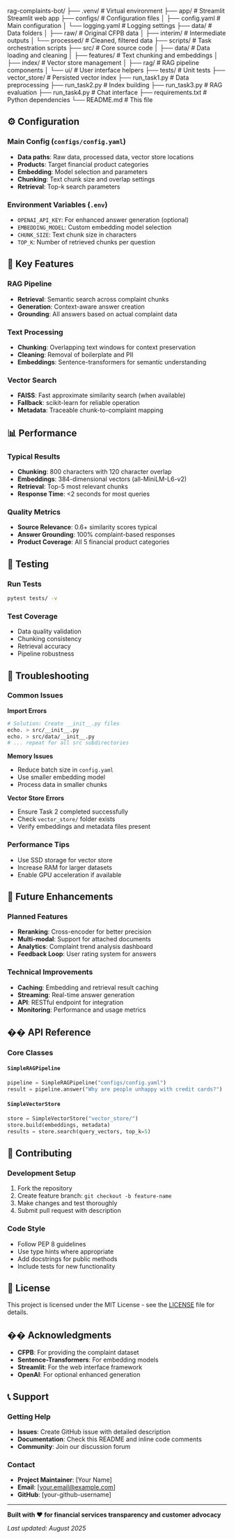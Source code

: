 rag-complaints-bot/
├── .venv/ # Virtual environment
├── app/ # Streamlit Streamlit web app 
├── configs/ # Configuration files
│ ├── config.yaml # Main configuration
│ └── logging.yaml # Logging settings
├── data/ # Data folders
│ ├── raw/ # Original CFPB data
│ ├── interim/ # Intermediate outputs
│ └── processed/ # Cleaned, filtered data
├── scripts/ # Task orchestration scripts
├── src/ # Core source code
│ ├── data/ # Data loading and cleaning
│ ├── features/ # Text chunking and embeddings
│ ├── index/ # Vector store management
│ ├── rag/ # RAG pipeline components
│ └── ui/ # User interface helpers
├── tests/ # Unit tests
├── vector_store/ # Persisted vector index
├── run_task1.py # Data preprocessing
├── run_task2.py # Index building
├── run_task3.py # RAG evaluation
├── run_task4.py # Chat interface
├── requirements.txt # Python dependencies
└── README.md # This file


## ⚙️ Configuration

### Main Config (`configs/config.yaml`)
- **Data paths**: Raw data, processed data, vector store locations
- **Products**: Target financial product categories
- **Embedding**: Model selection and parameters
- **Chunking**: Text chunk size and overlap settings
- **Retrieval**: Top-k search parameters

### Environment Variables (`.env`)
- `OPENAI_API_KEY`: For enhanced answer generation (optional)
- `EMBEDDING_MODEL`: Custom embedding model selection
- `CHUNK_SIZE`: Text chunk size in characters
- `TOP_K`: Number of retrieved chunks per question

## 🔧 Key Features

### RAG Pipeline
- **Retrieval**: Semantic search across complaint chunks
- **Generation**: Context-aware answer creation
- **Grounding**: All answers based on actual complaint data

### Text Processing
- **Chunking**: Overlapping text windows for context preservation
- **Cleaning**: Removal of boilerplate and PII
- **Embeddings**: Sentence-transformers for semantic understanding

### Vector Search
- **FAISS**: Fast approximate similarity search (when available)
- **Fallback**: scikit-learn for reliable operation
- **Metadata**: Traceable chunk-to-complaint mapping

## 📊 Performance

### Typical Results
- **Chunking**: 800 characters with 120 character overlap
- **Embeddings**: 384-dimensional vectors (all-MiniLM-L6-v2)
- **Retrieval**: Top-5 most relevant chunks
- **Response Time**: <2 seconds for most queries

### Quality Metrics
- **Source Relevance**: 0.6+ similarity scores typical
- **Answer Grounding**: 100% complaint-based responses
- **Product Coverage**: All 5 financial product categories

## 🧪 Testing

### Run Tests
```bash
pytest tests/ -v
```

### Test Coverage
- Data quality validation
- Chunking consistency
- Retrieval accuracy
- Pipeline robustness

## 🚨 Troubleshooting

### Common Issues

**Import Errors**
```bash
# Solution: Create __init__.py files
echo. > src/__init__.py
echo. > src/data/__init__.py
# ... repeat for all src subdirectories
```

**Memory Issues**
- Reduce batch size in `config.yaml`
- Use smaller embedding model
- Process data in smaller chunks

**Vector Store Errors**
- Ensure Task 2 completed successfully
- Check `vector_store/` folder exists
- Verify embeddings and metadata files present

### Performance Tips
- Use SSD storage for vector store
- Increase RAM for larger datasets
- Enable GPU acceleration if available

## 🔮 Future Enhancements

### Planned Features
- **Reranking**: Cross-encoder for better precision
- **Multi-modal**: Support for attached documents
- **Analytics**: Complaint trend analysis dashboard
- **Feedback Loop**: User rating system for answers

### Technical Improvements
- **Caching**: Embedding and retrieval result caching
- **Streaming**: Real-time answer generation
- **API**: RESTful endpoint for integration
- **Monitoring**: Performance and usage metrics

## �� API Reference

### Core Classes

#### `SimpleRAGPipeline`
```python
pipeline = SimpleRAGPipeline("configs/config.yaml")
result = pipeline.answer("Why are people unhappy with credit cards?")
```

#### `SimpleVectorStore`
```python
store = SimpleVectorStore("vector_store/")
store.build(embeddings, metadata)
results = store.search(query_vectors, top_k=5)
```

## 🤝 Contributing

### Development Setup
1. Fork the repository
2. Create feature branch: `git checkout -b feature-name`
3. Make changes and test thoroughly
4. Submit pull request with description

### Code Style
- Follow PEP 8 guidelines
- Use type hints where appropriate
- Add docstrings for public methods
- Include tests for new functionality

## 📄 License

This project is licensed under the MIT License - see the [LICENSE](LICENSE) file for details.

## �� Acknowledgments

- **CFPB**: For providing the complaint dataset
- **Sentence-Transformers**: For embedding models
- **Streamlit**: For the web interface framework
- **OpenAI**: For optional enhanced generation

## 📞 Support

### Getting Help
- **Issues**: Create GitHub issue with detailed description
- **Documentation**: Check this README and inline code comments
- **Community**: Join our discussion forum

### Contact
- **Project Maintainer**: [Your Name]
- **Email**: [your.email@example.com]
- **GitHub**: [your-github-username]

---

**Built with ❤️ for financial services transparency and customer advocacy**

*Last updated: August 2025*
